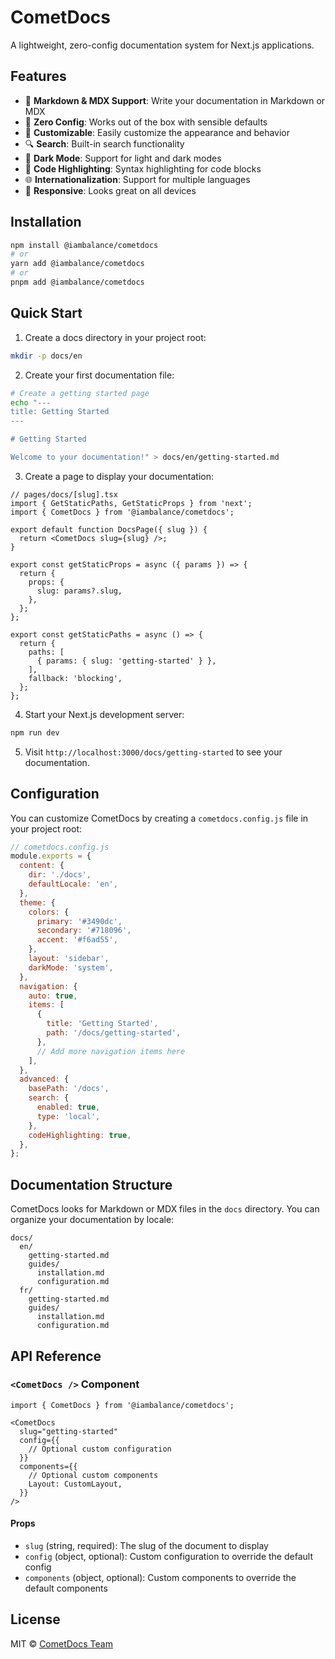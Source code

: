# CometDocs

A lightweight, zero-config documentation system for Next.js applications.

## Features

- 📝 **Markdown & MDX Support**: Write your documentation in Markdown or MDX
- 🔄 **Zero Config**: Works out of the box with sensible defaults
- 🎨 **Customizable**: Easily customize the appearance and behavior
- 🔍 **Search**: Built-in search functionality
- 🌙 **Dark Mode**: Support for light and dark modes
- 🧩 **Code Highlighting**: Syntax highlighting for code blocks
- 🌐 **Internationalization**: Support for multiple languages
- 📱 **Responsive**: Looks great on all devices

## Installation

```bash
npm install @iambalance/cometdocs
# or
yarn add @iambalance/cometdocs
# or
pnpm add @iambalance/cometdocs
```

## Quick Start

1. Create a docs directory in your project root:

```bash
mkdir -p docs/en
```

2. Create your first documentation file:

```bash
# Create a getting started page
echo "---
title: Getting Started
---

# Getting Started

Welcome to your documentation!" > docs/en/getting-started.md
```

3. Create a page to display your documentation:

```tsx
// pages/docs/[slug].tsx
import { GetStaticPaths, GetStaticProps } from 'next';
import { CometDocs } from '@iambalance/cometdocs';

export default function DocsPage({ slug }) {
  return <CometDocs slug={slug} />;
}

export const getStaticProps = async ({ params }) => {
  return {
    props: {
      slug: params?.slug,
    },
  };
};

export const getStaticPaths = async () => {
  return {
    paths: [
      { params: { slug: 'getting-started' } },
    ],
    fallback: 'blocking',
  };
};
```

4. Start your Next.js development server:

```bash
npm run dev
```

5. Visit `http://localhost:3000/docs/getting-started` to see your documentation.

## Configuration

You can customize CometDocs by creating a `cometdocs.config.js` file in your project root:

```js
// cometdocs.config.js
module.exports = {
  content: {
    dir: './docs',
    defaultLocale: 'en',
  },
  theme: {
    colors: {
      primary: '#3490dc',
      secondary: '#718096',
      accent: '#f6ad55',
    },
    layout: 'sidebar',
    darkMode: 'system',
  },
  navigation: {
    auto: true,
    items: [
      {
        title: 'Getting Started',
        path: '/docs/getting-started',
      },
      // Add more navigation items here
    ],
  },
  advanced: {
    basePath: '/docs',
    search: {
      enabled: true,
      type: 'local',
    },
    codeHighlighting: true,
  },
};
```

## Documentation Structure

CometDocs looks for Markdown or MDX files in the `docs` directory. You can organize your documentation by locale:

```
docs/
  en/
    getting-started.md
    guides/
      installation.md
      configuration.md
  fr/
    getting-started.md
    guides/
      installation.md
      configuration.md
```

## API Reference

### `<CometDocs />` Component

```tsx
import { CometDocs } from '@iambalance/cometdocs';

<CometDocs
  slug="getting-started"
  config={{
    // Optional custom configuration
  }}
  components={{
    // Optional custom components
    Layout: CustomLayout,
  }}
/>
```

#### Props

- `slug` (string, required): The slug of the document to display
- `config` (object, optional): Custom configuration to override the default config
- `components` (object, optional): Custom components to override the default components

## License

MIT © [CometDocs Team](https://github.com/iAmBalanceAR/CometDocs)
